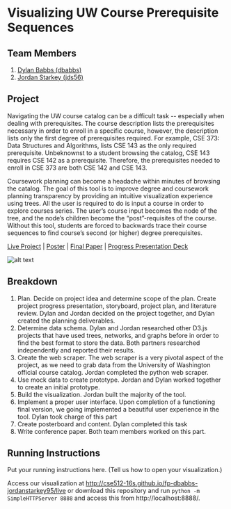 Visualizing UW Course Prerequisite Sequences
===============

## Team Members

1. [Dylan Babbs (dbabbs)](mailto:dbabbs@uw.edu)
2. [Jordan Starkey (jds56)](mailto:jds56@uw.edu)

## Project

Navigating the UW course catalog can be a difficult task -- especially when dealing with prerequisites. The course description lists the prerequisites necessary in order to enroll in a specific course, however, the description lists only the first degree of prerequisites required. For example, CSE 373: Data Structures and Algorithms, lists CSE 143 as the only required prerequisite. Unbeknownst to a student browsing the catalog, CSE 143 requires CSE 142 as a prerequisite. Therefore, the prerequisites needed to enroll in CSE 373 are both CSE 142 and CSE 143.

Coursework planning can become a headache within minutes of browsing the catalog. The goal of this tool is to improve degree and coursework planning transparency by providing an intuitive visualization experience using trees. All the user is required to do is input a course in order to explore courses series. The user’s course input becomes the node of the tree, and the node’s children become the “post”-requisites of the course. Without this tool, students are forced to backwards trace their course sequences to find course’s second (or higher) degree prerequisites.


[Live Project](http://cse512-16s.github.io/fp-dbabbs-jordanstarkey95/live) |
[Poster](http://cse512-16s.github.io/fp-dbabbs-jordanstarkey95/poster-dbabbs-jds56.pdf) | 
[Final Paper](http://cse512-16s.github.io/fp-dbabbs-jordanstarkey95/paper-dbabbs-jds56.pdf) |
[Progress Presentation Deck](http://cse512-16s.github.io/fp-dbabbs-jordanstarkey95/slides-dbabbs-jds56.pdf)

![alt text](http://cse512-16s.github.io/fp-dbabbs-jordanstarkey95/summary.png "Project")

## Breakdown

1.	Plan. Decide on project idea and determine scope of the plan. Create project progress presentation, storyboard, project plan, and literature review. Dylan and Jordan decided on the project together, and Dylan created the planning deliverables.
2.	Determine data schema. Dylan and Jordan researched other D3.js projects that have used trees, networks, and graphs before in order to find the best format to store the data. Both partners researched independently and reported their results.
3.	Create the web scraper. The web scraper is a very pivotal aspect of the project, as we need to grab data from the University of Washington official course catalog. Jordan completed the python web scraper.
4.	Use mock data to create prototype. Jordan and Dylan worked together to create an initial prototype.
5.	Build the visualization. Jordan built the majority of the tool.
6.	Implement a proper user interface. Upon completion of a functioning final version, we going implemented a beautiful user experience in the tool. Dylan took charge of this part
7.	Create posterboard and content. Dylan completed this task
8.	Write conference paper. Both team members worked on this part.

## Running Instructions

Put your running instructions here.  (Tell us how to open your visualization.)

Access our visualization at http://cse512-16s.github.io/fp-dbabbs-jordanstarkey95/live or download this repository and run `python -m SimpleHTTPServer 8888` and access this from http://localhost:8888/.
